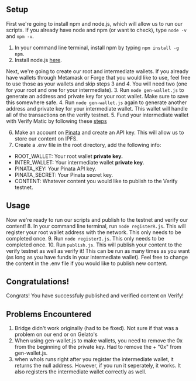 
## Setup
First we're going to install npm and node.js, which will allow us to run our scripts. If you already have node and npm (or want to check), type ```node -v``` and ```npm -v```.
1. In your command line terminal, install npm by typing ```npm install -g npm```.
2. Install node.js [here](https://nodejs.org/en/download/package-manager).

Next, we're going to create our root and intermediate wallets. If you already have wallets through Metamask or Forge that you would like to use, feel free to use those as your wallets and skip steps 3 and 4. You will need two (one for your root and one for your intermediate).
3. Run ```node gen-wallet.js``` to generate an address and private key for your root wallet. Make sure to save this somewhere safe. 
4. Run ```node gen-wallet.js``` again to generate another address and private key for your intermediate wallet. This wallet will handle all of the transactions on the verify testnet.
5. Fund your intermediate wallet with Verify Matic by following these [steps](https://docs.verifymedia.com/verify-testnet)

6. Make an account on [Pinata](https://www.pinata.cloud/) and create an API key. This will allow us to store our content on IPFS.
7. Create a .env file in the root directory, add the following info:
  - ROOT_WALLET: Your root wallet <b>private key. </b>
  - INTER_WALLET: Your intermediate wallet <b>private key</b>.
  - PINATA_KEY: Your Pinata API key.
  - PINATA_SECRET: Your Pinata secret key.
  - CONTENT: Whatever content you would like to publish to the Verify testnet.

## Usage
Now we're ready to run our scripts and publish to the testnet and verify our content!
8. In your command line terminal, run ```node registerR.js```. This will register your root wallet address with the network. This only needs to be completed once.
9. Run ```node registerI.js```. This only needs to be completed once.
10. Run ```publish.js```. This will publish your content to the verify testnet as well as verify it! This can be run as many times as you want (as long as you have funds in your intermediate wallet). Feel free to change the content in the .env file if you would like to publish new content.

## Congratulations!
Congrats! You have successfuly published and verified content on Verify!

## Problems Encountered
1. Bridge didn't work originally (had to be fixed). Not sure if that was a problem on our end or on Gelato's
2. When using gen-wallet.js to make wallets, you need to remove the 0x from the beginning of the private key. Had to remove the + "0x" from gen-wallet.js.
3. when whoIs runs right after you register the intermediate wallet, it returns the null address. However, if you run it seperately, it works. It also registers the intermediate wallet correctly as well.